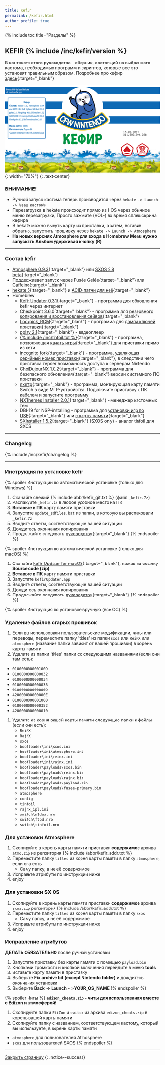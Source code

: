 ```yaml
---
title: Kefir
permalink: /kefir.html
author_profile: true
---
```

{% include toc title="Разделы" %}

## KEFIR {% include /inc/kefir/version %}

В контексте этого руководства - сборник, состоящий из выбранного кастома, необходимых программ и скриптов, которые все это установят правильным образом. Подробнее про кефир [здесь](https://vk.com/@switchopen-sostav-kefirachast-pervaya-obschaya-informaciya-o-sostave){:target="_blank"}

![kefir](/images/kefir.png){: width="70%"}
{: .text-center}

### **ВНИМАНИЕ!**

  * Ручной запуск кастома теперь производится через `hekate -> Launch -> %ваш кастом%`
  * Перезагрузка в hekate происходит прямо из HOS через обычное меню перезагрузки/ Просто зажмите (VOL-) во время сплешскрина кефира
  * В hekate можно вынуть карту из приставки, а затем, вставив обратно, запустить прошивку через `hekate -> Launch -> Atmosphere`
  * **На новых версиях Atmosphere для входа в Homebrew Menu нужно запускать Альбом удерживая кнопку (R)**

____

### Состав kefir 
    
* [Atmosphere 0.9.3](atmo){:target="_blank"} или [SXOS 2.8 beta](sxos){:target="_blank"} 
* Поддерживает запуск через [Fusée Gelée](fusee-gelee){:target="_blank"} или [Caffeine](caffeine){:target="_blank"}
* [hekate 5](https://github.com/CTCaer/hekate/releases/latest){:target="_blank"} и [ACID-патчи для неё](https://github.com/Joonie86/hekate/releases/latest){:target="_blank"}
* Homebrew 
  * [Kefir Updater 0.3.1](https://github.com/Povstalez/Kefir-Updater/releases/latest){:target="_blank"} - программа для обновления kefir через интернет
  * [Checkpoint 3.6.0](https://github.com/FlagBrew/Checkpoint/releases/latest){:target="_blank"} - программа для [резервного копирования и восстановления сейвов](checkpoint){:target="_blank"}
  * [Lockpick_RCM](https://github.com/shchmue/Lockpick_RCM/releases/latest){:target="_blank"} - программа для [дампа ключей приставки](backup-nand#часть-iii---дампим-ключи){:target="_blank"}
  * [pplay 2.1](https://github.com/Cpasjuste/pplay/releases/latest){:target="_blank"} - видеоплеер 
  * [{% include /inc/tinfoil.txt %}](https://discord.io/homebrew){:target="_blank"} - программа, позволяющая [качать игры](tinfoil){:target="_blank"} для приставки прямо из сети 
  * [incognito fork](https://github.com/Kronos2308/incognito/releases/latest){:target="_blank"} - программа, [удаляющая серийный номер приставки](block-update){:target="_blank"}, в следствии чего приставка теряет возможность доступа к серверам Nintendo
  * [ChoiDujourNX 1.0.2](https://switchtools.sshnuke.net/){:target="_blank"} - программа для [безопасного обновления](update-to-latest){:target="_blank"} версии системного ПО приставки
  * [nxmtp](https://github.com/liuervehc/nxmtp/releases/latest){:target="_blank"} - программа, монтирующая карту памяти Switch в виде MTP-устройства. Подключите приставку к ПК кабелем и запустите программу 
  * [NXThemes Installer 2.0.1](https://github.com/exelix11/SwitchThemeInjector/releases/latest){:target="_blank"} - менеджер кастомных тем 
  * DBI-19 for NSP-installing - программа для [установки игр по USB](dbi#установка-приложений-в-формате-nsp-по-usb){:target="_blank"} или [с карты памяти](dbi#установка-приложений-в-формате-nsp-с-карты-памяти){:target="_blank"}
  * [SXInstaller 1.5.2](https://sx.xecuter.com/){:target="_blank"} (SXOS only) - аналог tinfoil для SXOS

____

### Changelog

{% include /inc/kefir/changelog %}

____

### Инструкция по установке kefir 
{% spoiler Инструкции по автоматической установке (только для Windows) %}

1. Скачайте свежий {% include abbr/kefir_git.txt %} (файл `_kefir.7z`)
1. Распакуйте `_kefir.7z` в любое удобное место на ПК
1. **Вставьте в ПК** карту памяти приставки
1. Запустите `update_sdfiles.bat` из папки, в которую вы распаковали `_kefir.7z`
1. Вводите ответы, соответствующие вашей ситуации
1. Дождитесь окончания копирования
1. Продолжайте следовать [руководству](http://switch.customfw.xyz){:target="_blank"}
{% endspoiler %}

{% spoiler Инструкции по автоматической установке (только для macOS) %}

1. Скачайте [kefir Updater for macOS](https://github.com/Player-0ne/kefirUpdater_macOS/releases/latest){:target="_blank"}, нажав на ссылку **Source code (zip)**
1. **Вставьте в ПК** карту памяти приставки
1. Запустите `kefirUpdater.app`
1. Вводите ответы, соответствующие вашей ситуации
1. Дождитесь окончания копирования
1. Продолжайте следовать [руководству](http://switch.customfw.xyz){:target="_blank"}
{% endspoiler %}

{% spoiler Инструкция по установке вручную (все ОС) %}

### Удаление файлов старых прошивок

1. Если вы использовали пользовательские модификации, читы или переводы, переместите папку 'titles' из папки `sxos` или `ReiNX` или `atmosphere` (название папки зависит от вашей прошивки) в корень карты памяти 
1. Удалите из папки 'titles' папки со следующими названиями (если они там есть): 
  * `010000000000100D`
  * `0100000000000032`
  * `0100000000000034`
  * `0100000000000036`
  * `010000000000000D`
  * `420000000000000E`
  * `0100000000001000`
  * `0100000000000352`
  * `4200000000000010`
1. Удалите из корня вашей карты памяти следующие папки и файлы (если они есть): 
   + `ReiNX` 
   + `RajNX` 
   + `sxos` 
   + `bootloader\ini\sxos.ini` 
   + `bootloader\ini\atmosphere.ini` 
   + `bootloader\ini\reinx.ini` 
   + `bootloader\ini\rajnx.ini` 
   + `bootloader\payloads\sxos.bin` 
   + `bootloader\payloads\reinx.bin` 
   + `bootloader\payloads\rajnx.bin` 
   + `bootloader\payloads\payload.bin` 
   + `bootloader\payloads\fusee-primary.bin` 
   + `atmosphere` 
   + `config` 
   + `tinfoil` 
   + `rajnx_ipl.ini`
   + `switch\n1dus.nro`
   + `switch\ftpd.nro`
   + `switch\tinfoil.nro`

### Для установки Atmosphere

1. Скопируйте в корень карты памяти приставки **содержимое** архива `atmo.zip` из репзитория {% include /abbr/kefir_addr.txt %}
1. Переместите папку `titles` из корня карты памяти в папку `atmosphere`, если она есть
   * Саму папку, а не её содержимое
1. Исправьте атрибуты по инструкции ниже 
1. enjoy

### Для установки SX OS

1. Скопируйте в корень карты памяти приставки **содержимое** архива `sxos.zip` репзитория {% include /abbr/kefir_addr.txt %}
1. Переместите папку `titles` из корня карты памяти в папку `sxos`
   * Саму папку, а не её содержимое
1. Исправьте атрибуты по инструкции ниже 
1. enjoy

### Исправление атрибутов 

**ДЕЛАТЬ ОБЯЗАТЕЛЬНО** после ручной установки

1. Запустите приставку без карты памяти с помощью `payload.bin`
1. Кнопками громкости и кнопкой включения перейдите в меню **tools**
1. Вставьте карту памяти в приставку
1. Выберите **Fix archive bit (except Nintendo folder)** и дождитесь окончания установки 
1. Выберите **Back** -> **Launch** - >**YOUR_OS_NAME**
{% endspoiler %}

{% spoiler Читы %}
**`edizon_cheats.zip` - читы для использования вместе с Edizon и атмосферой!**

1. Скопируйте папки `EdiZon` и `switch` из архива `edizon_cheats.zip` в корень вашей карты памяти
1. Скопируйте папку с названием, соответствующем кастому, который вы используете, в корень карты памяти
  * `atmosphere` для пользователей Atmosphere 
  * `sxos` для пользователей SXOS
{% endspoiler %}

___

[Закрыть страницу](javascript:window.close();)
{: .notice--success}